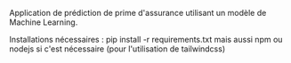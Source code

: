 Application de prédiction de prime d'assurance utilisant un modèle de Machine Learning.

Installations nécessaires :
    pip install -r requirements.txt
    mais aussi npm ou nodejs si c'est nécessaire (pour l'utilisation de tailwindcss)